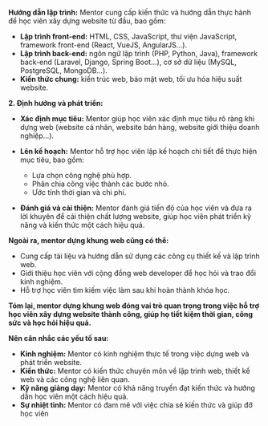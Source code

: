 **Hướng dẫn lập trình:** Mentor cung cấp kiến thức và hướng dẫn thực hành để học viên xây dựng website từ đầu, bao gồm:

- **Lập trình front-end:** HTML, CSS, JavaScript, thư viện JavaScript, framework front-end (React, VueJS, AngularJS...).
- **Lập trình back-end:** ngôn ngữ lập trình (PHP, Python, Java), framework back-end (Laravel, Django, Spring Boot...), cơ sở dữ liệu (MySQL, PostgreSQL, MongoDB...).
- **Kiến thức chung:** kiến trúc web, bảo mật web, tối ưu hóa hiệu suất website.

**2. Định hướng và phát triển:**

- **Xác định mục tiêu:** Mentor giúp học viên xác định mục tiêu rõ ràng khi dựng web (website cá nhân, website bán hàng, website giới thiệu doanh nghiệp...).
- **Lên kế hoạch:** Mentor hỗ trợ học viên lập kế hoạch chi tiết để thực hiện mục tiêu, bao gồm:
    
    - Lựa chọn công nghệ phù hợp.
    - Phân chia công việc thành các bước nhỏ.
    - Ước tính thời gian và chi phí.
    
- **Đánh giá và cải thiện:** Mentor đánh giá tiến độ của học viên và đưa ra lời khuyên để cải thiện chất lượng website, giúp học viên phát triển kỹ năng và kiến thức một cách hiệu quả.

**Ngoài ra, mentor dựng khung web cũng có thể:**

- Cung cấp tài liệu và hướng dẫn sử dụng các công cụ thiết kế và lập trình web.
- Giới thiệu học viên với cộng đồng web developer để học hỏi và trao đổi kinh nghiệm.
- Hỗ trợ học viên tìm kiếm việc làm sau khi hoàn thành khóa học.

**Tóm lại, mentor dựng khung web đóng vai trò quan trọng trong việc hỗ trợ học viên xây dựng website thành công, giúp họ tiết kiệm thời gian, công sức và học hỏi hiệu quả.**


**Nên cân nhắc các yếu tố sau:**

- **Kinh nghiệm:** Mentor có kinh nghiệm thực tế trong việc dựng web và phát triển website.
- **Kiến thức:** Mentor có kiến thức chuyên môn về lập trình web, thiết kế web và các công nghệ liên quan.
- **Kỹ năng giảng dạy:** Mentor có khả năng truyền đạt kiến thức và hướng dẫn học viên một cách hiệu quả.
- **Sự nhiệt tình:** Mentor có đam mê với việc chia sẻ kiến thức và giúp đỡ học viên